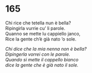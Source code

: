 # 165
  
Chi rice che tetella nun è bella?  
Ripingirla vurrie cu’ li parole.  
Quanno se mette lu cappiello janco,  
Rice la gente ch’è già nato ’o sole.  

*Chi dice che la mia nenna non è bella?  
Dipingerla vorrei con le parole.  
Quando si mette il cappello bianco  
dice la gente che è già nato il sole.*


